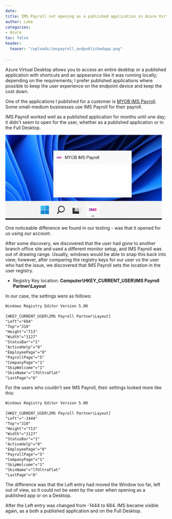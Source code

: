 ```yaml
---
date: 
title: IMS Payroll not opening as a published application in Azure Virtual Desktop
author: Luke
categories:
- Azure
toc: false
header:
  teaser: "/uploads/imspayroll_avdpublishedapp.png"

---
```

Azure Virtual Desktop allows you to access an entire desktop or a published application with shortcuts and an appearance like it was running locally; depending on the requirements; I prefer published applications where possible to keep the user experience on the endpoint device and keep the cost down.

One of the applications I published for a customer is [MYOB IMS Payroll](https://www.myob.com/nz/enterprise/ims-payroll " MYOB IMS Payroll "). Some small-medium businesses use IMS Payroll for their payroll.

IMS Payroll worked well as a published application for months until one day; it didn't seem to open for the user, whether as a published application or in the Full Desktop.

![](/uploads/imspayroll_avdpublishedapp.png)

One noticeable difference we found in our testing - was that it opened for us using our account.

After some discovery, we discovered that the user had gone to another branch office site and used a different monitor setup, and IMS Payroll was out of drawing range. Usually, windows would be able to snap this back into view; however, after comparing the registry keys for our user vs the user who had the issue, we discovered that IMS Payroll sets the location in the user registry.

* Registry Key location: **Computer\\HKEY_CURRENT_USER\\IMS Payroll Partner\\Layout**

In our case, the settings were as follows:

    Windows Registry Editor Version 5.00
    
    [HKEY_CURRENT_USER\IMS Payroll Partner\Layout]
    "Left"="684"
    "Top"="310"
    "Height"="713"
    "Width"="1127"
    "StatusBar"="1"
    "ActiveHelp"="0"
    "EmployeePage"="0"
    "PayrollPage"="5"
    "CompanyPage"="1"
    "SkipWelcome"="1"
    "SkinName"="lfUltraFlat"
    "LastPage"="6"

For the users who couldn't see IMS Payroll, their settings looked more like this:

    Windows Registry Editor Version 5.00
    
    [HKEY_CURRENT_USER\IMS Payroll Partner\Layout]
    "Left"="-1444"
    "Top"="310"
    "Height"="713"
    "Width"="1127"
    "StatusBar"="1"
    "ActiveHelp"="0"
    "EmployeePage"="0"
    "PayrollPage"="5"
    "CompanyPage"="1"
    "SkipWelcome"="1"
    "SkinName"="lfUltraFlat"
    "LastPage"="6"
    

The difference was that the Left entry had moved the Window too far, left out of view, so it could not be seen by the user when opening as a published app or on a Desktop.

After the Left entry was changed from -1444 to 684. IMS became visible again, as a both a published application and on the Full Desktop.